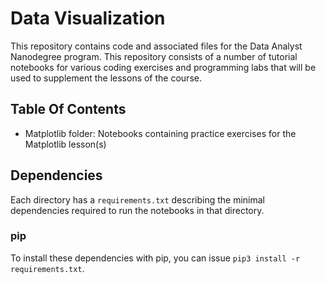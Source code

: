 # Data Visualization

This repository contains code and associated files for the Data Analyst Nanodegree program. This repository consists of a number of tutorial notebooks for various coding exercises and programming labs that will be used to supplement the lessons of the course.

## Table Of Contents

* Matplotlib folder: Notebooks containing practice exercises for the Matplotlib lesson(s)

## Dependencies

Each directory has a `requirements.txt` describing the minimal dependencies required to run the notebooks in that directory.

### pip

To install these dependencies with pip, you can issue `pip3 install -r requirements.txt`.
